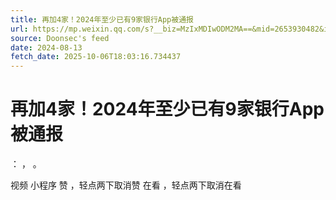 ```yaml
---
title: 再加4家！2024年至少已有9家银行App被通报
url: https://mp.weixin.qq.com/s?__biz=MzIxMDIwODM2MA==&mid=2653930482&idx=1&sn=39b66195af4051f3375858d7b0d659c8
source: Doonsec's feed
date: 2024-08-13
fetch_date: 2025-10-06T18:03:16.734437
---
```


# 再加4家！2024年至少已有9家银行App被通报

：
，
。

视频
小程序
赞
，轻点两下取消赞
在看
，轻点两下取消在看